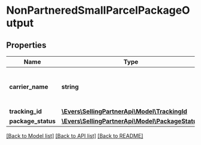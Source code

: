 # NonPartneredSmallParcelPackageOutput

## Properties
Name | Type | Description | Notes
------------ | ------------- | ------------- | -------------
**carrier_name** | **string** | The carrier that you are using for the inbound shipment. | 
**tracking_id** | [**\Evers\SellingPartnerApi\Model\TrackingId**](TrackingId.md) |  | 
**package_status** | [**\Evers\SellingPartnerApi\Model\PackageStatus**](PackageStatus.md) |  | 

[[Back to Model list]](../README.md#documentation-for-models) [[Back to API list]](../README.md#documentation-for-api-endpoints) [[Back to README]](../README.md)


